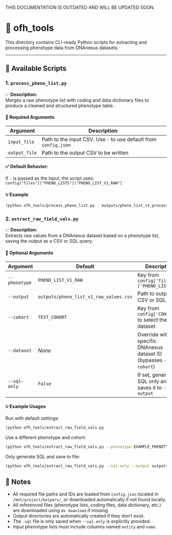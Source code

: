 THIS DOCUMENTATION IS OUTDATED AND WILL BE UPDATED SOON.


# 📁 ofh_tools


This directory contains CLI-ready Python scripts for extracting and processing phenotype data from DNAnexus datasets.

---

## 🚀 Available Scripts

### 1. `process_pheno_list.py`

✅ **Description:**  
Merges a raw phenotype list with coding and data dictionary files to produce a cleaned and structured phenotype table.

#### 🧩 Required Arguments
| Argument      | Description                                                               |
|---------------|---------------------------------------------------------------------------|
| `input_file`  | Path to the input CSV. Use `-` to use default from `config.json`          |
| `output_file` | Path to the output CSV to be written                                      |

#### ✅ Default Behavior:
If `-` is passed as the input, the script uses:  
`config["files"]["PHENO_LISTS"]["PHENO_LIST_V1_RAW"]`

#### 💡 Example
```bash
!python ofh_tools/process_pheno_list.py - outputs/pheno_list_v1_processed.csv
```

### 2. `extract_raw_field_vals.py`

✅ **Description:**  
Extracts raw values from a DNAnexus dataset based on a phenotype list, saving the output as a CSV or SQL query.

#### 🧩 Optional Arguments
| Argument       | Default                                 | Description                                                                 |
|----------------|-----------------------------------------|-----------------------------------------------------------------------------|
| `--phenotype`  | `PHENO_LIST_V1_RAW`                     | Key from `config['files']['PHENO_LISTS']`                                   |
| `--output`     | `outputs/pheno_list_v1_raw_values.csv`  | Path to output CSV or SQL                                                   |
| `--cohort`     | `TEST_COHORT`                           | Key from `config['COHORTS']` to select the dataset                          |
| `--dataset`    | _None_                                  | Override with a specific DNAnexus dataset ID (bypasses `--cohort`)          |
| `--sql-only`   | `False`                                 | If set, generates SQL only and saves it to `--output`                       |

#### 💡 Example Usages

Run with default settings:
```bash
!python ofh_tools/extract_raw_field_vals.py
```

Use a different phenotype and cohort:

```bash
!python ofh_tools/extract_raw_field_vals.py --phenotype EXAMPLE_PHENOTYPE_1 --cohort GENOTYPED --output outputs/genotyped.csv
```
Only generate SQL and save to file:
```bash
!python ofh_tools/extract_raw_field_vals.py --sql-only --output outputs/query.sql
```

## 🧠 Notes

- All required file paths and IDs are loaded from `config.json` located in `/mnt/project/helpers/`, or downloaded automatically if not found locally.
- All referenced files (phenotype lists, coding files, data dictionary, etc.) are downloaded using `dx download` if missing.
- Output directories are automatically created if they don’t exist.
- The `.sql` file is only saved when `--sql-only` is explicitly provided.
- Input phenotype lists must include columns named `entity` and `name`.


